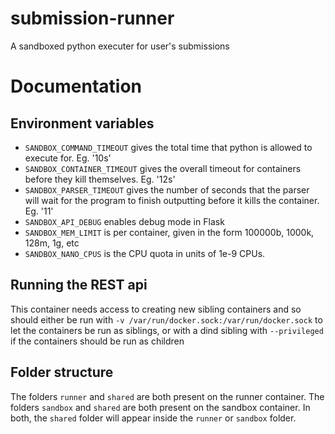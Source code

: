 # submission-runner
A sandboxed python executer for user's submissions


# Documentation

## Environment variables
 - `SANDBOX_COMMAND_TIMEOUT` gives the total time that python is allowed to execute for. Eg. '10s'
 - `SANDBOX_CONTAINER_TIMEOUT` gives the overall timeout for containers before they kill themselves. Eg. '12s'
 - `SANDBOX_PARSER_TIMEOUT` gives the number of seconds that the parser will wait for the program to finish
   outputting before it kills the container. Eg. '11'
 - `SANDBOX_API_DEBUG` enables debug mode in Flask
 - `SANDBOX_MEM_LIMIT` is per container, given in the form 100000b, 1000k, 128m, 1g, etc
 - `SANDBOX_NANO_CPUS` is the CPU quota in units of 1e-9 CPUs.

## Running the REST api
This container needs access to creating new sibling containers
and so should either be run with `-v /var/run/docker.sock:/var/run/docker.sock` to let
the containers be run as siblings, or with a dind sibling with `--privileged` if the containers should be
run as children

## Folder structure
The folders `runner` and `shared` are both present on the runner container.
The folders `sandbox` and `shared` are both present on the sandbox container.
In both, the `shared` folder will appear inside the `runner` or `sandbox` folder.